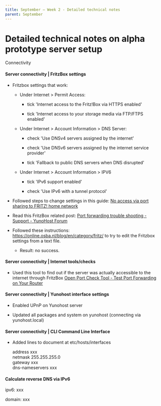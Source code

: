 ```yaml
---
title: September — Week 2 - Detailed technical notes
parent: September
---
```


# Detailed technical notes on alpha prototype server setup

Connectivity

#### Server connectivity | FritzBox settings

- Fritzbox settings that work:
  
  - Under Internet > Permit Access:
    
    - tick 'Internet access to the Fritz!Box via HTTPS enabled'
      
    - tick 'Internet access to your storage media via FTP/FTPS enabled'
      
  - Under Internet > Account Information > DNS Server:
    
    - check 'Use DNSv4 servers assigned by the internet'
      
    - check 'Use DNSv6 servers assigned by the internet service provider'
      
    - tick 'Fallback to public DNS servers when DNS disrupted'
      
  - Under Internet > Account Information > IPV6
    
    - tick 'IPv6 support enabled'
      
    - check 'Use IPv6 with a tunnel protocol'
      
- Followed steps to change settings in this guide: [No access via port sharing to FRITZ! home network](https://fritz.com/service/wissensdatenbfank/dok/FRITZ-Box-7490/1083_Kein-Zugriff-uber-Portfreigabe-auf-FRITZ-Heimnetz/)
  
- Read this FritzBox related post: [Port forwarding trouble shooting - Support - YunoHost Forum](https://forum.yunohost.org/t/port-forwarding-trouble-shooting/13257)
  
- Followed these instructions: https://online.osba.nl/blog/en/category/fritz/ to try to edit the Fritzbox settings from a text file.
  
  - Result: no success.

#### Server connectivity | Internet tools/checks

- Used this tool to find out if the server was actually accessible to the internet through FritzBox [Open Port Check Tool - Test Port Forwarding on Your Router](https://www.yougetsignal.com/tools/open-ports/)

#### Server connectivity | Yunohost interface settings

- Enabled UPnP on Yunohost server
  
- Updated all packages and system on yunohost (connecting via yunohost.local)
  

#### Server connectivity | CLI Command Line Interface

- Added lines to document at etc/hosts/interfaces
  
  address xxx  
  netmask 255.255.255.0  
  gateway xxx  
  dns-nameservers xxx
  

#### Calculate reverse DNS via IPv6

ipv6: xxx

domain: xxx

